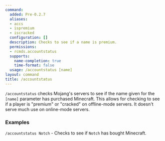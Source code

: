```yaml
---
command:
  added: Pre-0.2.7
  aliases:
  - accs
  - ispremium
  - iscracked
  configuration: []
  description: Checks to see if a name is premium.
  permissions:
  - rcmds.accountstatus
  supports:
    name-completion: true
    time-format: false
  usage: /accountstatus [name]
layout: command
title: /accountstatus
---
```


```/accountstatus``` checks Mojang's servers to see if the name given for the ```[name]``` parameter has purchased Minecraft.
This allows for checking to see if a player is "premium" or "cracked" on offline-mode servers. It doesn't serve much
use on online-mode servers.

### Examples

```/accountstatus Notch``` - Checks to see if ```Notch``` has bought Minecraft.
